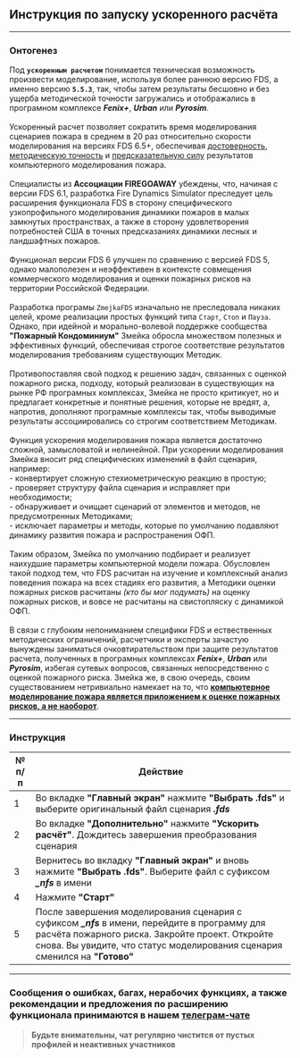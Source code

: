 ## Инструкция по запуску ускоренного расчёта

---

### Онтогенез

Под **`ускоренным расчетом`** понимается техническая возможность произвести моделирование, используя более раннюю версию FDS, а именно версию **`5.5.3`**, так, чтобы затем результаты бесшовно и без ущерба методической точности загружались и отображались в програмном комплексе ***Fenix+***, ***Urban*** или ***Pyrosim***.<br><br> Ускоренный расчет позволяет сократить время моделирования сценариев пожара в среднем в 20 раз относительно скорости моделирования на версиях FDS 6.5+, обеспечивая <ins>достоверность</ins>, <ins>методическую точность</ins> и <ins>предсказательную силу</ins> результатов компьютерного моделирования пожара.<br><br> Специалисты из **Ассоциации FIREGOAWAY** убеждены, что, начиная с версии FDS 6.1, разработка Fire Dynamics Simulator преследует цель расширения функционала FDS в сторону специфического узкопрофильного моделирования динамики пожаров в малых замкнутых пространствах, а также в сторону удовлетворения потребностей США в точных предсказаниях динамики лесных и ландшафтных пожаров.<br><br> Функционал версии FDS 6 улучшен по сравнению с версией FDS 5, однако малополезен и неэффективен в контексте совмещения коммерческого моделирования и оценки пожарных рисков на территории Российской Федерации.<br><br>Разработка програмы `ZmejkaFDS` изначально не преследовала никаких целей, кроме реализации простых функций типа `Старт`, `Стоп` и `Пауза`. Однако, при идейной и морально-волевой поддержке сообщества **"Пожарный Кондоминиум"** Змейка обросла множеством полезных и эффективных функций, обеспечивая строгое соответствие результатов моделирования требованиям существующих Методик.<br><br>Противопоставляя свой подход к решению задач, связанных с оценкой пожарного риска, подходу, который реализован в существующих на рынке РФ програмных комплексах, Змейка не просто критикует, но и предлагает конкретные и понятные решения, которые не вредят, а, напротив, дополняют програмные комплексы так, чтобы выводимые результаты ассоциировались со строгим соответствием Методикам.<br><br>Функция ускорения моделирования пожара является достаточно сложной, замысловатой и нелинейной. При ускорении моделирования Змейка вносит ряд специфических изменений в файл сценария, например:<br>- конвертирует сложную стехиометрическую реакцию в простую;<br>- проверяет структуру файла сценария и исправляет при необходимости;<br>- обнаруживает и очищает сценарий от элементов и методов, не предусмотренных Методиками;<br>- исключает параметры и методы, которые по умолчанию подавляют динамику развития пожара и распространения ОФП.<br><br>Таким образом, Змейка по умолчанию подбирает и реализует наихудшие параметры компьютерной модели пожара. Обусловлен такой подход тем, что FDS расчитан на изучение и комплексный анализ поведения пожара на всех стадиях его развития, а Методики оценки пожарных рисков расчитаны *(кто бы мог подумать)* на оценку пожарных рисков, и вовсе не расчитаны на свистопляску с динамикой ОФП.<br><br>В связи с глубоким непониманием специфики FDS и ествественных методических ограничений, расчетчики и эксперты зачастую вынуждены заниматься очковтирательством при защите результатов расчета, полученных в програмных комплексах ***Fenix+***, ***Urban*** или ***Pyrosim***, избегая сутевых вопросов, связанных непосредственно с оценкой пожарного риска. Змейка же, в свою очередь, своим существованием нетривиально намекает на то, что <ins>**компьютерное моделирование пожара является приложением к оценке пожарных рисков, а не наоборот**</ins>.

---

### Инструкция

|	№ п/п	|	Действие	|
|---------|---------|
|	1	|	Во вкладке **"Главный экран"** нажмите **"Выбрать .fds"** и выберите оригинальный файл сценария ***.fds***	|
|	2	|	Во вкладке **"Дополнительно"** нажмите **"Ускорить расчёт"**. Дождитесь завершения преобразования сценария	|
|	3	|	Вернитесь во вкладку **"Главный экран"** и вновь нажмите **"Выбрать .fds"**. Выберите файл с суфиксом ***_nfs*** в имени	|
|	4	|	Нажмите **"Старт"**	|
|	5	|	После завершения моделирования сценария с суфиксом ***_nfs*** в имени, перейдите в программу для расчёта пожарного риска. Закройте проект. Откройте снова. Вы увидите, что статус моделирования сценария сменился на **"Готово"**	|

---

### Сообщения о ошибках, багах, нерабочих функциях, а также рекомендации и предложения по расширению функционала принимаются в нашем [**телеграм-чате**](https://t.me/+LdZFKLaDjIA1YWVi)
>**Будьте внимательны, чат регулярно чистится от пустых профилей и неактивных участников**